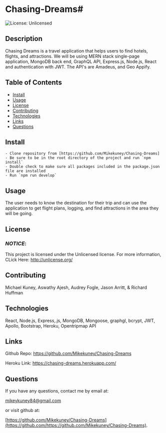 # Chasing-Dreams# 

![License: Unlicensed](https://img.shields.io/badge/License-Unlicensed-blue.svg)

## Description 

Chasing Dreams is a travel application that helps users to find hotels, flights, and attractions. We will be using MERN stack single-page application, MongoDB back end, GraphQL API, Express.js, Node.js, React and authentication with JWT. The API's are  Amadeus, and Geo Appify. 

## Table of Contents
* [Install](#install)
* [Usage](#usage)
* [License](#license)
* [Contributing](#contribution)
* [Technologies](#technologies)
* [Links](#links)
* [Questions](#questions)


## Install
    - Clone repository from [https://github.com/Mikekuney/Chasing-Dreams]
    - Be sure to be in the root directory of the project and run `npm install`
    - Double check to make sure all packages included in the package.json file are installed
    - Run `npm run develop`


## Usage

The user needs to know the destination for their trip and can use the application to get flight plans, logging, and find attractions in the area they will be going.


## License
### <em>NOTICE</em>:
This project is licensed under the Unlicensed license.
For more information, CLick Here:
http://unlicense.org/


## Contributing 
Michael Kuney, Aswathy Ajesh, Audrey Fogle, Jason Arritt, & Richard Huffman


## Technologies
React, Node.js, Express,.js, MongoDB, Mongoose, graphgl, bcrypt, JWT, Apollo, Bootstrap, Heroku, Opentripmap API


## Links
Github Repo: https://github.com/Mikekuney/Chasing-Dreams

Heroku Link: https://chasing-dreams.herokuapp.com/


## Questions
If you have any questions, contact me by email at:

 [mikeykuney84@gmail.com](mailto:mikeykuney84@gamil.com)

 or visit github at:

 [https://github.com/Mikekuney/Chasing-Dreams](https://github.com/https://github.com/Mikekuney/Chasing-Dreams).